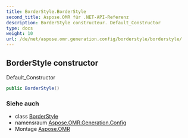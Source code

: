 ```yaml
---
title: BorderStyle.BorderStyle
second_title: Aspose.OMR für .NET-API-Referenz
description: BorderStyle constructeur. Default_Constructor
type: docs
weight: 10
url: /de/net/aspose.omr.generation.config/borderstyle/borderstyle/
---
```

## BorderStyle constructor

Default_Constructor

```csharp
public BorderStyle()
```

### Siehe auch

* class [BorderStyle](../)
* namensraum [Aspose.OMR.Generation.Config](../../borderstyle/)
* Montage [Aspose.OMR](../../../)


